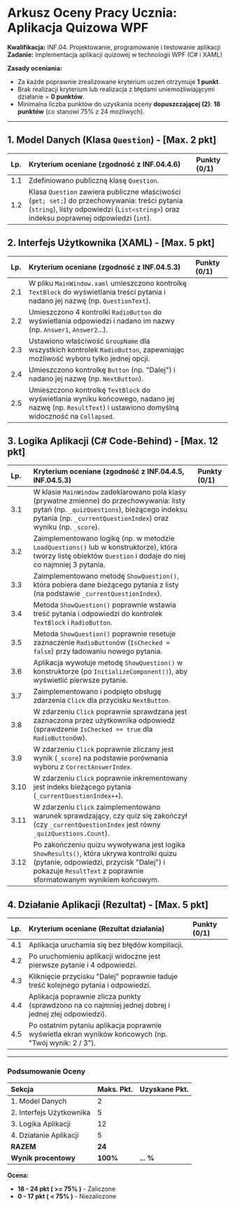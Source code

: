 # Arkusz Oceny Pracy Ucznia: Aplikacja Quizowa WPF

**Kwalifikacja:** INF.04. Projektowanie, programowanie i testowanie aplikacji
**Zadanie:** Implementacja aplikacji quizowej w technologii WPF (C# i XAML)

**Zasady oceniania:**
* Za każde poprawnie zrealizowane kryterium uczeń otrzymuje **1 punkt**.
* Brak realizacji kryterium lub realizacja z błędami uniemożliwiającymi działanie = **0 punktów**.
* Minimalna liczba punktów do uzyskania oceny **dopuszczającej (2)**: **18 punktów** (co stanowi 75% z 24 możliwych).

---

## 1. Model Danych (Klasa `Question`) - [Max. 2 pkt]

| Lp. | Kryterium oceniane (zgodność z INF.04.4.6) | Punkty (0/1) |
| :--- | :--- | :--- |
| 1.1 | Zdefiniowano publiczną klasę `Question`. | |
| 1.2 | Klasa `Question` zawiera publiczne właściwości (`get; set;`) do przechowywania: treści pytania (`string`), listy odpowiedzi (`List<string>`) oraz indeksu poprawnej odpowiedzi (`int`). | |

## 2. Interfejs Użytkownika (XAML) - [Max. 5 pkt]

| Lp. | Kryterium oceniane (zgodność z INF.04.5.3) | Punkty (0/1) |
| :--- | :--- | :--- |
| 2.1 | W pliku `MainWindow.xaml` umieszczono kontrolkę `TextBlock` do wyświetlania treści pytania i nadano jej nazwę (np. `QuestionText`). | |
| 2.2 | Umieszczono 4 kontrolki `RadioButton` do wyświetlania odpowiedzi i nadano im nazwy (np. `Answer1`, `Answer2`...). | |
| 2.3 | Ustawiono właściwość `GroupName` dla wszystkich kontrolek `RadioButton`, zapewniając możliwość wyboru tylko jednej opcji. | |
| 2.4 | Umieszczono kontrolkę `Button` (np. "Dalej") i nadano jej nazwę (np. `NextButton`). | |
| 2.5 | Umieszczono kontrolkę `TextBlock` do wyświetlania wyniku końcowego, nadano jej nazwę (np. `ResultText`) i ustawiono domyślną widoczność na `Collapsed`. | |

## 3. Logika Aplikacji (C# Code-Behind) - [Max. 12 pkt]

| Lp. | Kryterium oceniane (zgodność z INF.04.4.5, INF.04.5.3) | Punkty (0/1) |
| :--- | :--- | :--- |
| 3.1 | W klasie `MainWindow` zadeklarowano pola klasy (prywatne zmienne) do przechowywania: listy pytań (np. `_quizQuestions`), bieżącego indeksu pytania (np. `_currentQuestionIndex`) oraz wyniku (np. `_score`). | |
| 3.2 | Zaimplementowano logikę (np. w metodzie `LoadQuestions()` lub w konstruktorze), która tworzy listę obiektów `Question` i dodaje do niej co najmniej 3 pytania. | |
| 3.3 | Zaimplementowano metodę `ShowQuestion()`, która pobiera dane bieżącego pytania z listy (na podstawie `_currentQuestionIndex`). | |
| 3.4 | Metoda `ShowQuestion()` poprawnie wstawia treść pytania i odpowiedzi do kontrolek `TextBlock` i `RadioButton`. | |
| 3.5 | Metoda `ShowQuestion()` poprawnie resetuje zaznaczenie `RadioButton`ów (`IsChecked = false`) przy ładowaniu nowego pytania. | |
| 3.6 | Aplikacja wywołuje metodę `ShowQuestion()` w konstruktorze (po `InitializeComponent()`), aby wyświetlić pierwsze pytanie. | |
| 3.7 | Zaimplementowano i podpięto obsługę zdarzenia `Click` dla przycisku `NextButton`. | |
| 3.8 | W zdarzeniu `Click` poprawnie sprawdzana jest zaznaczona przez użytkownika odpowiedź (sprawdzenie `IsChecked == true` dla `RadioButton`ów). | |
| 3.9 | W zdarzeniu `Click` poprawnie zliczany jest wynik (`_score`) na podstawie porównania wyboru z `CorrectAnswerIndex`. | |
| 3.10 | W zdarzeniu `Click` poprawnie inkrementowany jest indeks bieżącego pytania (`_currentQuestionIndex++`). | |
| 3.11 | W zdarzeniu `Click` zaimplementowano warunek sprawdzający, czy quiz się zakończył (czy `_currentQuestionIndex` jest równy `_quizQuestions.Count`). | |
| 3.12 | Po zakończeniu quizu wywoływana jest logika `ShowResults()`, która ukrywa kontrolki quizu (pytanie, odpowiedzi, przycisk "Dalej") i pokazuje `ResultText` z poprawnie sformatowanym wynikiem końcowym. | |

## 4. Działanie Aplikacji (Rezultat) - [Max. 5 pkt]

| Lp. | Kryterium oceniane (Rezultat działania) | Punkty (0/1) |
| :--- | :--- | :--- |
| 4.1 | Aplikacja uruchamia się bez błędów kompilacji. | |
| 4.2 | Po uruchomieniu aplikacji widoczne jest pierwsze pytanie i 4 odpowiedzi. | |
| 4.3 | Kliknięcie przycisku "Dalej" poprawnie ładuje treść kolejnego pytania i odpowiedzi. | |
| 4.4 | Aplikacja poprawnie zlicza punkty (sprawdzono na co najmniej jednej dobrej i jednej złej odpowiedzi). | |
| 4.5 | Po ostatnim pytaniu aplikacja poprawnie wyświetla ekran wyników końcowych (np. "Twój wynik: 2 / 3"). | |

---

### Podsumowanie Oceny

| Sekcja | Maks. Pkt. | Uzyskane Pkt. |
| :--- | :--- | :--- |
| 1. Model Danych | 2 | |
| 2. Interfejs Użytkownika | 5 | |
| 3. Logika Aplikacji | 12 | |
| 4. Działanie Aplikacji | 5 | |
| **RAZEM** | **24** | |
| **Wynik procentowy** | **100%** | **... %** |

**Ocena:**
* **18 - 24 pkt ( >= 75% )** - Zaliczone
* **0 - 17 pkt ( < 75% )** - Niezaliczone
